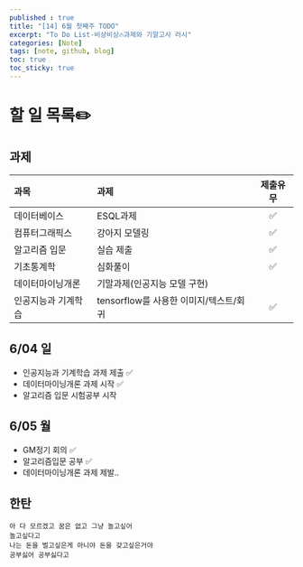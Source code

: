 ```yaml
---
published : true
title: "[14] 6월 첫째주 TODO"
excerpt: "To Do List-비상비상🔥과제와 기말고사 러시"
categories: [Note]
tags: [note, github, blog]
toc: true
toc_sticky: true
---
```


# 할 일 목록✏️

## 과제

| 과목 | 과제 | 제출유무 |
|:--|:--|:--:|
| 데이터베이스 | ESQL과제 |✅| 
| 컴퓨터그래픽스 | 강아지 모델링 | ✅ |
| 알고리즘 입문 | 실습 제출 | ✅ |
| 기초통계학 | 심화풀이 | ✅ |
| 데이터마이닝개론 | 기말과제(인공지능 모델 구현) | |
| 인공지능과 기계학습 | tensorflow를 사용한 이미지/텍스트/회귀 | ✅ |

## 6/04 일

+ 인공지능과 기계학습 과제 제출 ✅ 
+ 데이터마이닝개론 과제 시작 ✅ 
+ 알고리즘 입문 시험공부 시작

## 6/05 월

+ GM정기 회의 ✅ 
+ 알고리즘입문 공부 ✅ 
+ 데이터마이닝개론 과제 제발..

## 한탄

    아 다 모르겠고 꿈은 없고 그냥 놀고싶어
    놀고싶다고
    나는 돈을 벌고싶은게 아니야 돈을 갖고싶은거야
    공부싫어 공부싫다고


